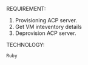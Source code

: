 REQUIREMENT:
   1. Provisioning ACP server.
   2. Get VM inteventory details
   3. Deprovision ACP server.
   
   TECHNOLOGY:
   
    Ruby

